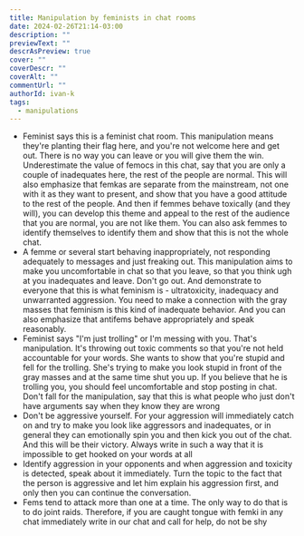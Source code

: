 ```yaml
---
title: Manipulation by feminists in chat rooms
date: 2024-02-26T21:14-03:00
description: ""
previewText: ""
descrAsPreview: true
cover: ""
coverDescr: ""
coverAlt: ""
commentUrl: ""
authorId: ivan-k
tags:
  - manipulations
---
```

- Feminist says this is a feminist chat room. This manipulation means they're planting their flag here, and you're not welcome here and get out. There is no way you can leave or you will give them the win. Underestimate the value of femocs in this chat, say that you are only a couple of inadequates here, the rest of the people are normal. This will also emphasize that femkas are separate from the mainstream, not one with it as they want to present, and show that you have a good attitude to the rest of the people. And then if femmes behave toxically (and they will), you can develop this theme and appeal to the rest of the audience that you are normal, you are not like them. You can also ask femmes to identify themselves to identify them and show that this is not the whole chat.
- A femme or several start behaving inappropriately, not responding adequately to messages and just freaking out. This manipulation aims to make you uncomfortable in chat so that you leave, so that you think ugh at you inadequates and leave. Don't go out. And demonstrate to everyone that this is what feminism is - ultratoxicity, inadequacy and unwarranted aggression. You need to make a connection with the gray masses that feminism is this kind of inadequate behavior. And you can also emphasize that antifems behave appropriately and speak reasonably.
- Feminist says "I'm just trolling" or I'm messing with you. That's manipulation. It's throwing out toxic comments so that you're not held accountable for your words. She wants to show that you're stupid and fell for the trolling. She's trying to make you look stupid in front of the gray masses and at the same time shut you up. If you believe that he is trolling you, you should feel uncomfortable and stop posting in chat. Don't fall for the manipulation, say that this is what people who just don't have arguments say when they know they are wrong
- Don't be aggressive yourself. For your aggression will immediately catch on and try to make you look like aggressors and inadequates, or in general they can emotionally spin you and then kick you out of the chat. And this will be their victory. Always write in such a way that it is impossible to get hooked on your words at all
- Identify aggression in your opponents and when aggression and toxicity is detected, speak about it immediately. Turn the topic to the fact that the person is aggressive and let him explain his aggression first, and only then you can continue the conversation.
- Fems tend to attack more than one at a time. The only way to do that is to do joint raids. Therefore, if you are caught tongue with femki in any chat immediately write in our chat and call for help, do not be shy
